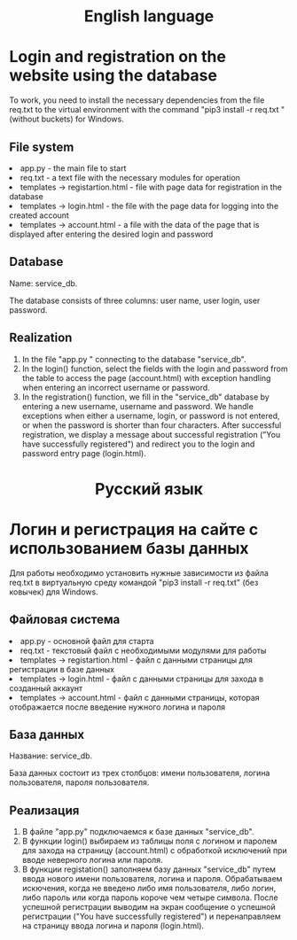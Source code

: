 <h1 align="center"><b>English language</b></h1>
<h1>Login and registration on the website using the database</h1>
To work, you need to install the necessary dependencies from the file req.txt to the virtual environment with the command "pip3 install -r req.txt " (without buckets) for Windows.
<h2>File system</h2>
<li>app.py - the main file to start</li>
<li>req.txt - a text file with the necessary modules for operation</li>
<li>templates -> registartion.html - file with page data for registration in the database</li>
<li>templates -> login.html - the file with the page data for logging into the created account</li>
<li>templates -> account.html - a file with the data of the page that is displayed after entering the desired login and password</li>
<h2>Database</h2>
<p>Name: service_db.</p>
The database consists of three columns: user name, user login, user password.
<h2>Realization</h2>
<ol>
  <li>In the file "app.py " connecting to the database "service_db".</li>
  <li>In the login() function, select the fields with the login and password from the table to access the page (account.html) with exception handling when entering an incorrect username or password.</li>
  <li>In the registration() function, we fill in the "service_db" database by entering a new username, username and password. We handle exceptions when either a username, login, or password is not entered, or when the password is shorter than four characters. After successful registration, we display a message about successful registration ("You have successfully registered") and redirect you to the login and password entry page (login.html).</li>
</ol> 

<h1 align="center"><b>Русский язык</b></h1>
<h1>Логин и регистрация на сайте с использованием базы данных</h1>
Для работы необходимо установить нужные зависимости из файла req.txt в виртуальную среду командой "pip3 install -r req.txt" (без ковычек) для Windows.
<h2>Файловая система</h2>
<li>app.py - основной файл для старта</li>
<li>req.txt - текстовый файл с необходимыми модулями для работы</li>
<li>templates -> registartion.html - файл с данными страницы для регистрации в базе данных</li>
<li>templates -> login.html - файл с данными страницы для захода в созданный аккаунт</li>
<li>templates -> account.html - файл с данными страницы, которая отображается после введение нужного логина и пароля</li>
<h2>База данных</h2>
<p>Название: service_db.</p>
База данных состоит из трех столбцов: имени пользователя, логина пользователя, пароля пользователя.
<h2>Реализация</h2>
<ol>
  <li>В файле "app.py" подключаемся к базе данных "service_db".</li>
  <li>В функции login() выбираем из таблицы поля с логином и паролем для захода на страницу (account.html) с обработкой исключений при вводе неверного логина или пароля.</li>
  <li>В функции registation() заполняем базу данных "service_db" путем ввода нового имени пользователя, логина и пароля. Обрабатываем искючения, когда не введено либо имя      пользователя, либо логин, либо пароль или когда пароль короче чем четыре символа. После успешной регистрации выводим на экран сообщение о успешной регистрации ("You have successfully registered") и перенаправляем на страницу ввода логина и пароля (login.html).</li>
</ol> 

